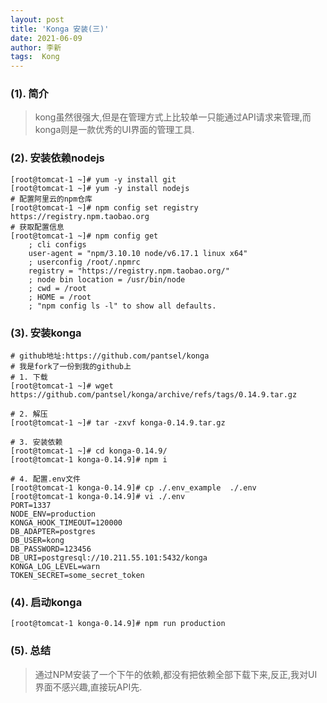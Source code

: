 ```yaml
---
layout: post
title: 'Konga 安装(三)'
date: 2021-06-09
author: 李新
tags:  Kong
---
```


### (1). 简介 
> kong虽然很强大,但是在管理方式上比较单一只能通过API请求来管理,而konga则是一款优秀的UI界面的管理工具. 

### (2). 安装依赖nodejs
```
[root@tomcat-1 ~]# yum -y install git
[root@tomcat-1 ~]# yum -y install nodejs
# 配置阿里云的npm仓库
[root@tomcat-1 ~]# npm config set registry https://registry.npm.taobao.org
# 获取配置信息
[root@tomcat-1 ~]# npm config get
	; cli configs
	user-agent = "npm/3.10.10 node/v6.17.1 linux x64"
	; userconfig /root/.npmrc
	registry = "https://registry.npm.taobao.org/"
	; node bin location = /usr/bin/node
	; cwd = /root
	; HOME = /root
	; "npm config ls -l" to show all defaults.
```
### (3). 安装konga
```
# github地址:https://github.com/pantsel/konga
# 我是fork了一份到我的github上
# 1. 下载
[root@tomcat-1 ~]# wget https://github.com/pantsel/konga/archive/refs/tags/0.14.9.tar.gz

# 2. 解压
[root@tomcat-1 ~]# tar -zxvf konga-0.14.9.tar.gz

# 3. 安装依赖
[root@tomcat-1 ~]# cd konga-0.14.9/
[root@tomcat-1 konga-0.14.9]# npm i

# 4. 配置.env文件
[root@tomcat-1 konga-0.14.9]# cp ./.env_example  ./.env
[root@tomcat-1 konga-0.14.9]# vi ./.env
PORT=1337
NODE_ENV=production
KONGA_HOOK_TIMEOUT=120000
DB_ADAPTER=postgres
DB_USER=kong
DB_PASSWORD=123456
DB_URI=postgresql://10.211.55.101:5432/konga
KONGA_LOG_LEVEL=warn
TOKEN_SECRET=some_secret_token
```
### (4). 启动konga
```
[root@tomcat-1 konga-0.14.9]# npm run production
```
### (5). 总结
> 通过NPM安装了一个下午的依赖,都没有把依赖全部下载下来,反正,我对UI界面不感兴趣,直接玩API先.  